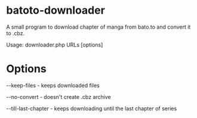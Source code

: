 # batoto-downloader
A small program to download chapter of manga from bato.to and convert it to .cbz.

Usage:
downloader.php URLs [options]

# Options
--keep-files - keeps downloaded files

--no-convert - doesn't create .cbz archive

--till-last-chapter - keeps downloading until the last chapter of series

